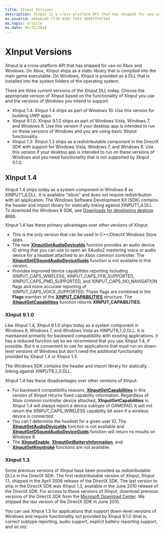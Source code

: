 ```yaml
---
title: XInput Versions
description: XInput is a cross-platform API that has shipped for use on Xbox and Windows.
ms.assetid: e89a6c81-f170-4385-f942-3606f9747244
ms.topic: article
ms.date: 05/31/2018
---
```


# XInput Versions

XInput is a cross-platform API that has shipped for use on Xbox and Windows. On Xbox, XInput ships as a static library that is compiled into the main game executable. On Windows, XInput is provided as a DLL that is installed into the system folders of the operating system.

There are three current versions of the XInput DLL today. Choose the appropriate version of XInput based on the functionality of XInput you use and the versions of Windows you intend to support.

- XInput 1.4: XInput 1.4 ships as part of Windows 10. Use this version for building UWP apps.
- XInput 9.1.0: XInput 9.1.0 ships as part of Windows Vista, Windows 7, and Windows 8. Use this version if your desktop app is intended to run on these versions of Windows and you are using basic XInput functionality.
- XInput 1.3: XInput 1.3 ships as a redistributable component in the DirectX SDK with support for Windows Vista, Windows 7, and Windows 8. Use this version if your desktop app is intended to run on these versions of Windows and you need functionality that is not supported by XInput 9.1.0.

## XInput 1.4

XInput 1.4 ships today as a system component in Windows 8 as XINPUT1\_4.DLL. It is available “inbox” and does not require redistribution with an application. The Windows Software Development Kit (SDK) contains the header and import library for statically linking against XINPUT1\_4.DLL. To download the Windows 8 SDK, see [Downloads for developing desktop apps](http://go.microsoft.com/fwlink/p/?linkid=253588).

XInput 1.4 has these primary advantages over other versions of XInput:

-   This is the only version that can be used in C++/DirectX Windows Store apps.
-   The new [**XInputGetAudioDeviceIds**](/windows/desktop/api/XInput/nf-xinput-xinputgetaudiodeviceids) function provides an audio device ID string that you can use to open an XAudio2 mastering voice or audio device for a headset attached to an Xbox common controller. The [**XInputGetDSoundAudioDeviceGuids**](/windows/desktop/api/XInput/nf-xinput-xinputgetdsoundaudiodeviceguids) function is not available in this version.
-   Provides improved device capabilities reporting including XINPUT\_CAPS\_WIRELESS, XINPUT\_CAPS\_FFB\_SUPPORTED, XINPUT\_CAPS\_PMD\_SUPPORTED, and XINPUT\_CAPS\_NO\_NAVIGATION flags and more accurate reporting of XINPUT\_CAPS\_VOICE\_SUPPORTED. These flags are combined in the **Flags** member of the [**XINPUT\_CAPABILITIES**](/windows/desktop/api/XInput/ns-xinput-xinput_capabilities) structure. The [**XInputGetCapabilities**](/windows/desktop/api/XInput/nf-xinput-xinputgetcapabilities) function returns **XINPUT\_CAPABILITIES**.

### XInput 9.1.0

Like XInput 1.4, XInput 9.1.0 ships today as a system component in Windows 8, Windows 7, and Windows Vista as XINPUT9\_1\_0.DLL. It is maintained primarily for backward compatibility with existing applications. It has a reduced function set so we recommend that you use XInput 1.4, if possible. But it is convenient to use for applications that must run on down-level versions of Windows but don't need the additional functionality provided by XInput 1.4 or XInput 1.3.

The Windows SDK contains the header and import library for statically linking against XINPUT9\_1\_0.DLL.

XInput 1.4 has these disadvantages over other versions of XInput:

-   For backward compatibility reasons, [**XInputGetCapabilities**](/windows/desktop/api/XInput/nf-xinput-xinputgetcapabilities) in this version of XInput returns fixed capability information. Regardless of Xbox common controller device attached, **XInputGetCapabilities** in XInput 1.4 will always report a device subtype of GAMEPAD. It will not return the XINPUT\_CAPS\_WIRELESS capability bit even if a wireless device is connected.
-   You can't determine the headset for a given user ID. The [**XInputGetAudioDeviceIds**](/windows/desktop/api/XInput/nf-xinput-xinputgetaudiodeviceids) function is not available and [**XInputGetDSoundAudioDeviceGuids**](/windows/desktop/api/XInput/nf-xinput-xinputgetdsoundaudiodeviceguids) function will return no results on Windows 8.
-   The [**XInputEnable**](/windows/desktop/api/XInput/nf-xinput-xinputenable), [**XInputGetBatteryInformation**](/windows/desktop/api/XInput/nf-xinput-xinputgetbatteryinformation), and [**XInputGetKeystroke**](/windows/desktop/api/XInput/nf-xinput-xinputgetkeystroke) functions are not available.

### XInput 1.3

Some previous versions of XInput have been provided as redistributable DLLs in the DirectX SDK. The first redistributable version of XInput, XInput 1.1, shipped in the April 2006 release of the DirectX SDK. The last version to ship in the DirectX SDK was XInput 1.3, available in the June 2010 release of the DirectX SDK. For access to these versions of XInput, download previous versions of the DirectX SDK from the [Microsoft Download Center](http://go.microsoft.com/fwlink/p/?linkid=226640). We shipped the last version of the DirectX SDK in June 2010.

You can use XInput 1.3 for applications that support down-level versions of Windows and require functionality not provided by XInput 9.1.0 (that is, correct subtype reporting, audio support, explicit battery reporting support, and so on).

 

 




